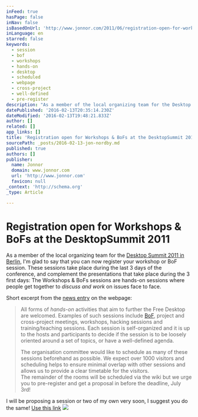 ```yaml
---
inFeed: true
hasPage: false
inNav: false
isBasedOnUrl: 'http://www.jonnor.com/2011/06/registration-open-for-workshops-bofs-at-the-desktopsummit-2011/'
inLanguage: en
starred: false
keywords:
  - session
  - bof
  - workshops
  - hands-on
  - desktop
  - scheduled
  - webpage
  - cross-project
  - well-defined
  - pre-register
description: "As a member of the local organizing team for the Desktop Summit 2011 in Berlin, I'm glad to say that you can now register your workshop or BoF session."
datePublished: '2016-02-13T20:35:14.230Z'
dateModified: '2016-02-13T19:48:21.833Z'
author: []
related: []
app_links: []
title: 'Registration open for Workshops & BoFs at the DesktopSummit 2011'
sourcePath: _posts/2016-02-13-jon-nordby.md
published: true
authors: []
publisher:
  name: Jonnor
  domain: www.jonnor.com
  url: 'http://www.jonnor.com'
  favicon: null
_context: 'http://schema.org'
_type: Article

---
```

# Registration open for Workshops & BoFs at the DesktopSummit 2011

As a member of the local organizing team for the [Desktop Summit 2011 in Berlin][0], I'm glad to say that you can now register your workshop or BoF session. These sessions take place during the last 3 days of the conference, and complement the presentations that take place during the 3 first days: The Workshops & BoFs sessions are hands-on sessions where people get together to _discuss and work_ on issues face to face.

Short excerpt from the [news entry][1] on the webpage:

> All forms of _hands-on_ activities that aim to further the Free Desktop are welcomed. Examples of such sessions include [BoF][2], project and cross-project meetings, workshops, hacking sessions and training/teaching sessions. Each session is self-organized and it is up to the hosts and participants to decide if the session is to be loosely oriented around a set of topics, or have a well-defined agenda.
> 
> The organisation committee would like to schedule as many of these sessions beforehand as possible. We expect over 1000 visitors and scheduling helps to ensure minimal overlap with other sessions and allows us to provide a clear timetable for the visitors.  
> The remainder of the rooms will be scheduled via the wiki but we urge you to pre-register and get a proposal in before the deadline, July 3rd!

I will be proposing a session or two of my own very soon, I suggest you do the same! [Use this link][3]
[![](http://www.jonnor.com/wp/wp-content/plugins/flattr/img/flattr-badge-large.png)][4]

[0]: http://www.desktopsummit.org/
[1]: https://desktopsummit.org/news/registration-workshops-bofs-now-open
[2]: http://en.wikipedia.org/wiki/Birds_of_a_Feather_%28computing%29
[3]: https://desktopsummit.org/program/workshops-bofs
[4]: http://www.jonnor.com/wp/?flattrss_redirect&id=432&md5=a9c08d9023c19f7a754c6598df7a210e